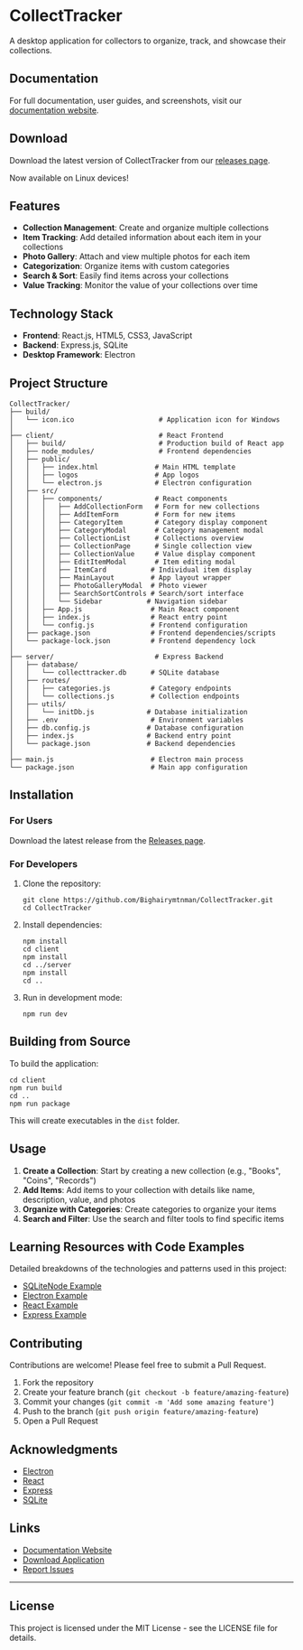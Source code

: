 # CollectTracker

A desktop application for collectors to organize, track, and showcase their collections.

## Documentation

For full documentation, user guides, and screenshots, visit our [documentation website](https://bighairymtnman.github.io/CollectTracker-docs/).

## Download

Download the latest version of CollectTracker from our [releases page](https://github.com/Bighairymtnman/CollectTracker/releases/latest).

Now available on Linux devices!

## Features

- **Collection Management**: Create and organize multiple collections
- **Item Tracking**: Add detailed information about each item in your collections
- **Photo Gallery**: Attach and view multiple photos for each item
- **Categorization**: Organize items with custom categories
- **Search & Sort**: Easily find items across your collections
- **Value Tracking**: Monitor the value of your collections over time

## Technology Stack

- **Frontend**: React.js, HTML5, CSS3, JavaScript
- **Backend**: Express.js, SQLite
- **Desktop Framework**: Electron

## Project Structure

```
CollectTracker/
├── build/
│   └── icon.ico                     # Application icon for Windows
│
├── client/                          # React Frontend
│   ├── build/                       # Production build of React app
│   ├── node_modules/                # Frontend dependencies
│   ├── public/
│   │   ├── index.html              # Main HTML template
│   │   ├── logos                   # App logos
│   │   └── electron.js             # Electron configuration
│   ├── src/
│   │   ├── components/             # React components
│   │   │   ├── AddCollectionForm   # Form for new collections
│   │   │   ├── AddItemForm         # Form for new items
│   │   │   ├── CategoryItem        # Category display component
│   │   │   ├── CategoryModal       # Category management modal
│   │   │   ├── CollectionList      # Collections overview
│   │   │   ├── CollectionPage      # Single collection view
│   │   │   ├── CollectionValue     # Value display component
│   │   │   ├── EditItemModal       # Item editing modal
│   │   │   ├── ItemCard           # Individual item display
│   │   │   ├── MainLayout         # App layout wrapper
│   │   │   ├── PhotoGalleryModal  # Photo viewer
│   │   │   ├── SearchSortControls # Search/sort interface
│   │   │   └── Sidebar           # Navigation sidebar
│   │   ├── App.js                 # Main React component
│   │   ├── index.js               # React entry point
│   │   └── config.js              # Frontend configuration
│   ├── package.json               # Frontend dependencies/scripts
│   └── package-lock.json          # Frontend dependency lock
│
├── server/                         # Express Backend
│   ├── database/
│   │   └── collecttracker.db      # SQLite database
│   ├── routes/
│   │   ├── categories.js          # Category endpoints
│   │   └── collections.js         # Collection endpoints
│   ├── utils/
│   │   └── initDb.js             # Database initialization
│   ├── .env                       # Environment variables
│   ├── db.config.js              # Database configuration
│   ├── index.js                  # Backend entry point
│   └── package.json              # Backend dependencies
│
├── main.js                        # Electron main process
└── package.json                   # Main app configuration
```

## Installation

### For Users

Download the latest release from the [Releases page](https://github.com/Bighairymtnman/CollectTracker/releases/latest).

### For Developers

1. Clone the repository:
   ```
   git clone https://github.com/Bighairymtnman/CollectTracker.git
   cd CollectTracker
   ```

2. Install dependencies:
   ```
   npm install
   cd client
   npm install
   cd ../server
   npm install
   cd ..
   ```

3. Run in development mode:
   ```
   npm run dev
   ```

## Building from Source

To build the application:

```
cd client
npm run build
cd ..
npm run package
```

This will create executables in the `dist` folder.

## Usage

1. **Create a Collection**: Start by creating a new collection (e.g., "Books", "Coins", "Records")
2. **Add Items**: Add items to your collection with details like name, description, value, and photos
3. **Organize with Categories**: Create categories to organize your items
4. **Search and Filter**: Use the search and filter tools to find specific items

## Learning Resources with Code Examples

Detailed breakdowns of the technologies and patterns used in this project:

- [SQLiteNode Example](https://github.com/Bighairymtnman/SQLiteNode-Reference/blob/main/CollectTrackerSQLiteNodeExample.md)
- [Electron Example](https://github.com/Bighairymtnman/Electron.js-Reference/blob/main/CollectTrackerElectronExample.md)
- [React Example](https://github.com/Bighairymtnman/React-Reference/blob/main/CollectTrackerReactExample.md)
- [Express Example](https://github.com/Bighairymtnman/Express.js-Reference/blob/main/CollectTrackerExpressExample.md)



## Contributing

Contributions are welcome! Please feel free to submit a Pull Request.

1. Fork the repository
2. Create your feature branch (`git checkout -b feature/amazing-feature`)
3. Commit your changes (`git commit -m 'Add some amazing feature'`)
4. Push to the branch (`git push origin feature/amazing-feature`)
5. Open a Pull Request

## Acknowledgments

- [Electron](https://www.electronjs.org/)
- [React](https://reactjs.org/)
- [Express](https://expressjs.com/)
- [SQLite](https://www.sqlite.org/)

## Links

- [Documentation Website](https://bighairymtnman.github.io/CollectTracker-docs/)
- [Download Application](https://github.com/Bighairymtnman/CollectTracker/releases/latest)
- [Report Issues](https://github.com/Bighairymtnman/CollectTracker/issues)

---

## License

This project is licensed under the MIT License - see the LICENSE file for details.

